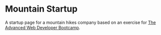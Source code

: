# Mountain Startup
A startup page for a mountain hikes company based on an exercise for [The Advanced Web Developer Bootcamp](https://www.udemy.com/the-advanced-web-developer-bootcamp/).